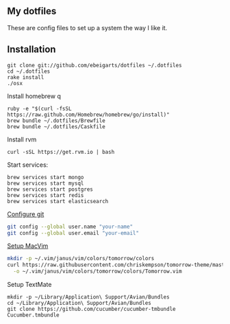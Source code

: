My dotfiles
-----------

These are config files to set up a system the way I like it.

## Installation

```
git clone git://github.com/ebeigarts/dotfiles ~/.dotfiles
cd ~/.dotfiles
rake install
./osx
```

Install homebrew q

```
ruby -e "$(curl -fsSL https://raw.github.com/Homebrew/homebrew/go/install)"
brew bundle ~/.dotfiles/Brewfile
brew bundle ~/.dotfiles/Caskfile
```

Install rvm

```
curl -sSL https://get.rvm.io | bash
```

Start services:

```
brew services start mongo
brew services start mysql
brew services start postgres
brew services start redis
brew services start elasticsearch
```

[Configure git](http://help.github.com/git-email-settings/)

```bash
git config --global user.name "your-name"
git config --global user.email "your-email"
```

[Setup MacVim](https://github.com/carlhuda/janus)

```bash
mkdir -p ~/.vim/janus/vim/colors/tomorrow/colors
curl https://raw.githubusercontent.com/chriskempson/tomorrow-theme/master/vim/colors/Tomorrow.vim \
  -o ~/.vim/janus/vim/colors/tomorrow/colors/Tomorrow.vim
```

Setup TextMate

```
mkdir -p ~/Library/Application\ Support/Avian/Bundles
cd ~/Library/Application\ Support/Avian/Bundles
git clone https://github.com/cucumber/cucumber-tmbundle Cucumber.tmbundle
```
